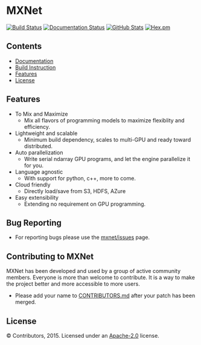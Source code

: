 MXNet
=====

[![Build Status](https://travis-ci.org/dmlc/mxnet.svg?branch=master)](https://travis-ci.org/dmlc/mxnet)
[![Documentation Status](https://readthedocs.org/projects/mxnet/badge/?version=latest)](http://mxnet.readthedocs.org/en/latest/)
[![GitHub Stats](https://img.shields.io/badge/github-stats-ff5500.svg)](http://githubstats.com/dmlc/mxnet)
[![Hex.pm](https://img.shields.io/hexpm/l/plug.svg)]()


Contents
--------
* [Documentation](http://mxnet.readthedocs.org/en/latest/)
* [Build Instruction](doc/build.md)
* [Features](#features)
* [License](#license)

Features
--------
* To Mix and Maximize
  - Mix all flavors of programming models to maximize flexiblity and efficiency.
* Lightweight and scalable
  - Minimum build dependency, scales to multi-GPU and ready toward distributed.
* Auto parallelization
  - Write serial ndarray GPU programs, and let the engine parallelize it for you.
* Language agnostic
  - With support for python, c++, more to come.
* Cloud friendly
  - Directly load/save from S3, HDFS, AZure
* Easy extensibility
  - Extending no requirement on GPU programming.

Bug Reporting
-------------
* For reporting bugs please use the [mxnet/issues](https://github.com/dmlc/mxnet/issues) page.

Contributing to MXNet
---------------------
MXNet has been developed and used by a group of active community members.
Everyone is more than welcome to contribute. It is a way to make the project better and more accessible to more users.
* Please add your name to [CONTRIBUTORS.md](CONTRIBUTORS.md) after your patch has been merged.

License
-------
© Contributors, 2015. Licensed under an [Apache-2.0](https://github.com/dmlc/mxnet/blob/master/LICENSE) license.
